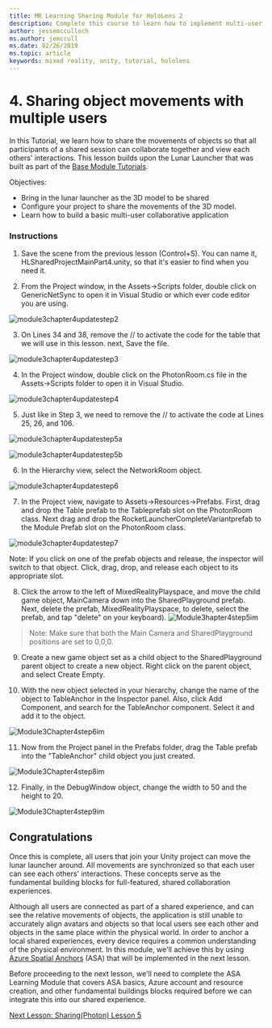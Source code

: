 ```yaml
---
title: MR Learning Sharing Module for HoloLens 2
description: Complete this course to learn how to implement multi-user shared experiences within a HoloLens 2 application.
author: jessemcculloch
ms.author: jemccull
ms.date: 02/26/2019
ms.topic: article
keywords: mixed reality, unity, tutorial, hololens
---
```



# 4. Sharing object movements with multiple users

In this Tutorial, we learn how to share the movements of objects so that all participants of a shared session can collaborate together and view each others' interactions. This lesson builds upon the Lunar Launcher that was built as part of the [Base Module Tutorials](mrlearning-base.md).

Objectives:

- Bring in the lunar launcher as the 3D model to be shared
- Configure your project to share the movements of the 3D model.
- Learn how to build a basic multi-user collaborative application

### Instructions


1. Save the scene from the previous lesson (Control+S). You can name it, HLSharedProjectMainPart4.unity, so that it's easier to find when you need it.

2. From the Project window, in the Assets->Scripts folder, double click on GenericNetSync to open it in Visual Studio or which ever code editor you are using.  

![module3chapter4updatestep2](images/module3chapter4updatestep2.png)

3. On Lines 34 and 38, remove the // to activate the code for the table that we will use in this lesson. next, Save the file. 

![module3chapter4updatestep3](images/module3chapter4updatestep3.png)

4. In the Project window, double click on the PhotonRoom.cs file in the Assets->Scripts folder to open it in Visual Studio. 

![module3chapter4updatestep4](images/module3chapter4updatestep4.png)

5. Just like in Step 3, we need to remove the // to activate the code at Lines 25, 26, and 106.

![module3chapter4updatestep5a](images/module3chapter4updatestep5a.png) 

![module3chapter4updatestep5b](images/module3chapter4updatestep5b.png)

6. In the Hierarchy view, select the NetworkRoom object.

![module3chapter4updatestep6](images/module3chapter4updatestep6.png)

7. In the Project view, navigate to Assets->Resources->Prefabs. First, drag and drop the Table prefab to the Tableprefab slot on the PhotonRoom class. Next drag and drop the RocketLauncherCompleteVariantprefab to the Module Prefab slot on the PhotonRoom class.

![module3chapter4updatestep7](images/module3chapter4updatestep7.png)

   Note: If you click on one of the prefab objects and release, the inspector will switch to that object. Click, drag, drop, and release each object to its appropriate slot.

8. Click the arrow to the left of MixedRealityPlayspace, and move the child game object, MainCamera down into the SharedPlayground prefab. Next, delete the prefab, MixedRealityPlayspace, to delete, select the prefab, and tap "delete" on your keyboard).
![Module3hapter4step5im](images/module3chapter4step5im.PNG)

>Note:  Make sure that both the Main Camera and SharedPlayground positions are set to 0,0,0.
>

9. Create a new game object set as a child object to the SharedPlayground parent object to create a new object. Right click on the parent object, and select Create Empty. 

10. With the new object selected in your hierarchy, change the name of the object to TableAnchor in the Inspector panel. Also, click Add Component, and search for the TableAnchor component. Select it and add it to the object. 

![Module3Chapter4step6im](images/module3chapter4step7im.PNG)

11. Now from the Project panel in the Prefabs folder, drag the Table prefab into the "TableAnchor" child object you just created.

![Module3Chapter4step8im](images/module3chapter4step8im.PNG)

12. Finally, in the DebugWindow object, change the width to 50 and the height to 20.

![Module3Chapter4step9im](images/module3chapter4step11im.PNG)

## Congratulations


Once this is complete, all users that join your Unity project can move the lunar launcher around. All movements are synchronized so that each user can see each others' interactions. These concepts serve as the fundamental building blocks for full-featured, shared collaboration experiences. 

Although all users are connected as part of a shared experience, and can see the relative movements of objects, the application is still unable to accurately align avatars and objects so that local users see each other and objects in the same place within the physical world. In order to anchor a local shared experiences, every device requires a common understanding of the physical environment. In this module, we'll achieve this by using [Azure Spatial Anchors](<https://azure.microsoft.com/en-us/services/spatial-anchors/>) (ASA) that will be implemented in the next lesson.

Before proceeding to the next lesson, we'll need to complete the ASA Learning Module that covers ASA basics, Azure account and resource creation, and other fundamental buildings blocks required before we can integrate this into our shared experience.

[Next Lesson: Sharing(Photon) Lesson 5](mrlearning-sharing(photon)-ch5.md)

